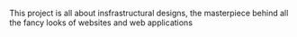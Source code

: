 This project is all about insfrastructural designs, the masterpiece behind all the fancy looks of websites and web applications
